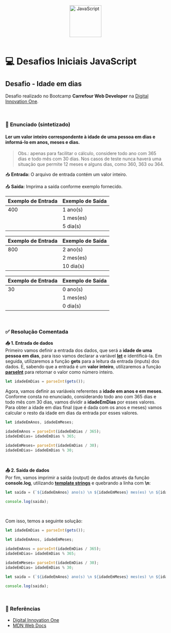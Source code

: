 <div align="center">
  <img alt="JavaScript" height="100" src="https://raw.githubusercontent.com/FortAwesome/Font-Awesome/6.x/svgs/brands/js-square.svg">
</div>

<br>

# 💻 Desafios Iniciais JavaScript

## Desafio - Idade em dias
Desafio realizado no Bootcamp **Carrefour Web Developer** na [Digital Innovation One](https://www.dio.me/).

<br>

### 📝 **Enunciado (sintetizado)**
#### **Ler um valor inteiro correspondente à idade de uma pessoa em dias e informá-lo em anos, meses e dias.**

>Obs.: apenas para facilitar o cálculo, considere todo ano com 365 dias e todo mês com 30 dias. Nos casos de teste nunca haverá uma situação que permite 12 meses e alguns dias, como 360, 363 ou 364. 

📥 **Entrada:** O arquivo de entrada contém um valor inteiro.

📤 **Saída:** Imprima a saída conforme exemplo fornecido.

Exemplo de Entrada          | Exemplo de Saída
--------------------------- | ---------------------------
400                         | 1 ano(s)
 ͏ ͏ ͏ ͏                        | 1 mes(es)
 ͏ ͏ ͏ ͏                        | 5 dia(s)

Exemplo de Entrada          | Exemplo de Saída
--------------------------- | ---------------------------
800                         | 2 ano(s)
 ͏ ͏ ͏ ͏                        | 2 mes(es)
 ͏ ͏ ͏ ͏                        | 10 dia(s)

Exemplo de Entrada          | Exemplo de Saída
--------------------------- | ---------------------------
30                          | 0 ano(s)
 ͏ ͏ ͏ ͏                        | 1 mes(es)
 ͏ ͏ ͏ ͏                        | 0 dia(s)

<br>

### ✅ **Resolução Comentada**

**📥 1. Entrada de dados**<br>
Primeiro vamos definir a entrada dos dados, que será a **idade de uma pessoa em dias**, para isso vamos declarar a variável [**let**](https://developer.mozilla.org/pt-BR/docs/Web/JavaScript/Reference/Statements/let) e identificá-la. Em seguida, utilizaremos a função **gets** para a leitura da entrada (inputs) dos dados. E, sabendo que a entrada é um **valor inteiro**, utilizaremos a função [**parseInt**](https://developer.mozilla.org/pt-BR/docs/Web/JavaScript/Reference/Global_Objects/parseInt) para retornar o valor como número inteiro.

```javascript
let idadeEmDias = parseInt(gets());
```

Agora, vamos definir as variáveis referentes a **idade em anos e em meses**. Conforme consta no enunciado, considerando todo ano com 365 dias e todo mês com 30 dias, vamos dividir a **idadeEmDias** por esses valores. Para obter a idade em dias final (que é dada com os anos e meses) vamos calcular o resto da idade em dias da entrada por esses valores.

```javascript
let idadeEmAnos, idadeEmMeses;

idadeEmAnos = parseInt(idadeEmDias / 365);
idadeEmDias= idadeEmDias % 365;

idadeEmMeses= parseInt(idadeEmDias / 30);
idadeEmDias= idadeEmDias % 30;
```

<br>

**📤 2. Saída de dados**<br>
Por fim, vamos imprimir a saída (output) de dados através da função **console.log**, utilizando [**template strings**](https://developer.mozilla.org/pt-BR/docs/Web/JavaScript/Reference/Template_literals) e quebrando a linha com **\n**:

```javascript
let saida = (`${idadeEmAnos} ano(s) \n ${idadeEmMeses} mes(es) \n ${idadeEmDias} dia(s)`);

console.log(saida);
```

<br>

Com isso, temos a seguinte solução:

```javascript
let idadeEmDias = parseInt(gets());

let idadeEmAnos, idadeEmMeses;

idadeEmAnos = parseInt(idadeEmDias / 365);
idadeEmDias= idadeEmDias % 365;

idadeEmMeses= parseInt(idadeEmDias / 30);
idadeEmDias= idadeEmDias % 30;

let saida = (`${idadeEmAnos} ano(s) \n ${idadeEmMeses} mes(es) \n ${idadeEmDias} dia(s)`);

console.log(saida);
```

<br>

### 🔎 **Referências**
- [Digital Innovation One](https://www.dio.me/)
- [MDN Web Docs](https://developer.mozilla.org/pt-BR/)

<br>